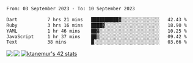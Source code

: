<!--START_SECTION:waka-->

```txt
From: 03 September 2023 - To: 10 September 2023

Dart           7 hrs 21 mins   ██████████▓░░░░░░░░░░░░░░   42.43 %
Ruby           3 hrs 16 mins   ████▓░░░░░░░░░░░░░░░░░░░░   18.90 %
YAML           1 hr 46 mins    ██▓░░░░░░░░░░░░░░░░░░░░░░   10.25 %
JavaScript     1 hr 37 mins    ██▒░░░░░░░░░░░░░░░░░░░░░░   09.42 %
Text           38 mins         █░░░░░░░░░░░░░░░░░░░░░░░░   03.66 %
```

<!--END_SECTION:waka-->
<a href="https://github.com/anuraghazra/github-readme-stats">
  <img align="left" src="https://github-readme-stats.vercel.app/api?username=Tanesan&count_private=true&show_icons=true" />
<img align="left" src="https://github-readme-stats.vercel.app/api/top-langs/?username=Tanesan" />
</a>

[![ktanemur's 42 stats](https://badge42.vercel.app/api/v2/cl1wslf6s002109l771rng2w8/stats?cursusId=21&coalitionId=62)](https://github.com/JaeSeoKim/badge42)
